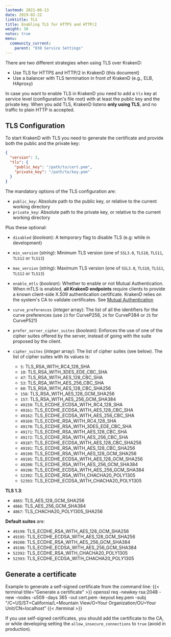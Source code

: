 ```yaml
---
lastmod: 2021-06-13
date: 2019-02-22
linktitle: TLS
title: Enabling TLS for HTTPS and HTTP/2
weight: 30
notoc: true
menu:
  community_current:
    parent: "030 Service Settings"
---
```

There are two different strategies when using TLS over KrakenD:

- Use TLS for HTTPS and HTTP/2 in KrakenD (this document)
- Use a balancer with TLS termination in front of KrakenD (e.g., ELB, HAproxy)

In case you want to enable TLS in KrakenD you need to add a `tls` key at service level (configuration's file root) with at least the public key and the private key. When you add TLS, KrakenD listens **only using TLS**, and no traffic to plain HTTP is accepted.

## TLS Configuration
To start KrakenD with TLS you need to generate the certificate and provide both the public and the private key:

```json
{
  "version": 3,
  "tls": {
    "public_key": "/path/to/cert.pem",
    "private_key": "/path/to/key.pem"
  }
}
```

The mandatory options of the TLS configuration are:

- `public_key`: Absolute path to the public key, or relative to the current working directory
- `private_key`: Absolute path to the private key, or relative to the current working directory

Plus these optional:

- `disabled` (*boolean*): A temporary flag to disable TLS (e.g: while in development)
- `min_version` (*string*): Minimum TLS version (one of `SSL3.0`, `TLS10`, `TLS11`, `TLS12` or `TLS13`)
- `max_version` (*string*): Maximum TLS version (one of `SSL3.0`, `TLS10`, `TLS11`, `TLS12` or `TLS13`)
- `enable_mtls` (*boolean*): Whether to enable or not Mutual Authentication. When mTLS is enabled, **all KrakenD endpoints** require clients to provide a known client-side X.509 authentication certificate. KrakenD relies on the system's CA to validate certificates. See [Mutual Authentication](/docs/authorization/mutual-authentication/)
- `curve_preferences` (*integer* array): The list of all the identifiers for the curve preferences (use `23` for CurveP256, `24` for CurveP384 or `25` for CurveP521)
- `prefer_server_cipher_suites` (*boolean*): Enforces the use of one of the cipher suites offered by the server, instead of going with the suite proposed by the client.
- `cipher_suites` (*integer* array): The list of cipher suites (see below).
The list of cipher suites with its values is:

  - `5`: TLS_RSA_WITH_RC4_128_SHA
  - `10`: TLS_RSA_WITH_3DES_EDE_CBC_SHA
  - `47`: TLS_RSA_WITH_AES_128_CBC_SHA
  - `53`: TLS_RSA_WITH_AES_256_CBC_SHA
  - `60`: TLS_RSA_WITH_AES_128_CBC_SHA256
  - `156`: TLS_RSA_WITH_AES_128_GCM_SHA256
  - `157`: TLS_RSA_WITH_AES_256_GCM_SHA384
  - `49159`: TLS_ECDHE_ECDSA_WITH_RC4_128_SHA
  - `49161`: TLS_ECDHE_ECDSA_WITH_AES_128_CBC_SHA
  - `49162`: TLS_ECDHE_ECDSA_WITH_AES_256_CBC_SHA
  - `49169`: TLS_ECDHE_RSA_WITH_RC4_128_SHA
  - `49170`: TLS_ECDHE_RSA_WITH_3DES_EDE_CBC_SHA
  - `49171`: TLS_ECDHE_RSA_WITH_AES_128_CBC_SHA
  - `49172`: TLS_ECDHE_RSA_WITH_AES_256_CBC_SHA
  - `49187`: TLS_ECDHE_ECDSA_WITH_AES_128_CBC_SHA256
  - `49191`: TLS_ECDHE_RSA_WITH_AES_128_CBC_SHA256
  - `49199`: TLS_ECDHE_RSA_WITH_AES_128_GCM_SHA256
  - `49195`: TLS_ECDHE_ECDSA_WITH_AES_128_GCM_SHA256
  - `49200`: TLS_ECDHE_RSA_WITH_AES_256_GCM_SHA384
  - `49196`: TLS_ECDHE_ECDSA_WITH_AES_256_GCM_SHA384
  - `52392`: TLS_ECDHE_RSA_WITH_CHACHA20_POLY1305
  - `52393`: TLS_ECDHE_ECDSA_WITH_CHACHA20_POLY1305

**TLS 1.3**:

  - `4865`: TLS_AES_128_GCM_SHA256
  - `4866`: TLS_AES_256_GCM_SHA384
  - `4867`: TLS_CHACHA20_POLY1305_SHA256

**Default suites** are:

- `49199`: TLS_ECDHE_RSA_WITH_AES_128_GCM_SHA256
- `49195`: TLS_ECDHE_ECDSA_WITH_AES_128_GCM_SHA256
- `49200`: TLS_ECDHE_RSA_WITH_AES_256_GCM_SHA384
- `49196`: TLS_ECDHE_ECDSA_WITH_AES_256_GCM_SHA384
- `52392`: TLS_ECDHE_RSA_WITH_CHACHA20_POLY1305
- `52393`: TLS_ECDHE_ECDSA_WITH_CHACHA20_POLY1305

## Generate a certificate
Example to generate a self-signed certificate from the command line:
{{< terminal title="Generate a certificate" >}}
openssl req -newkey rsa:2048 -new -nodes -x509 -days 365 -out cert.pem -keyout key.pem -subj \"/C=US/ST=California/L=Mountain View/O=Your Organization/OU=Your Unit/CN=localhost\"
{{< /terminal >}}

If you use self-signed certificates, you should add the certificate to the CA, or while developing setting the `allow_insecure_connections` to `true` (avoid in production).